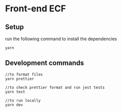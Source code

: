 # Front-end ECF

## Setup

run the following command to install the dependencies

```
yarn
```

## Development commands

```
//to format files
yarn prettier

//to check prettier format and run jest tests
yarn test

//to run locally
yarn dev
```
